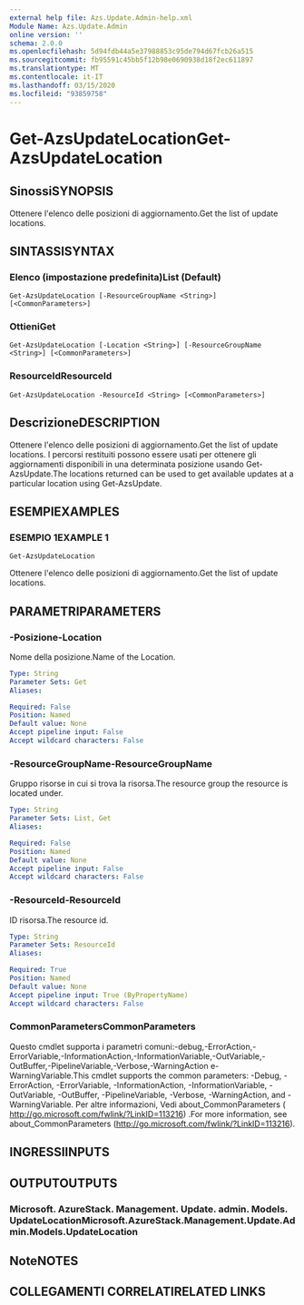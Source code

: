```yaml
---
external help file: Azs.Update.Admin-help.xml
Module Name: Azs.Update.Admin
online version: ''
schema: 2.0.0
ms.openlocfilehash: 5d94fdb44a5e37988853c95de794d67fcb26a515
ms.sourcegitcommit: fb95591c45bb5f12b98e0690938d18f2ec611897
ms.translationtype: MT
ms.contentlocale: it-IT
ms.lasthandoff: 03/15/2020
ms.locfileid: "93859758"
---
```

# <span data-ttu-id="3786d-101">Get-AzsUpdateLocation</span><span class="sxs-lookup"><span data-stu-id="3786d-101">Get-AzsUpdateLocation</span></span>

## <span data-ttu-id="3786d-102">Sinossi</span><span class="sxs-lookup"><span data-stu-id="3786d-102">SYNOPSIS</span></span>
<span data-ttu-id="3786d-103">Ottenere l'elenco delle posizioni di aggiornamento.</span><span class="sxs-lookup"><span data-stu-id="3786d-103">Get the list of update locations.</span></span>

## <span data-ttu-id="3786d-104">SINTASSI</span><span class="sxs-lookup"><span data-stu-id="3786d-104">SYNTAX</span></span>

### <span data-ttu-id="3786d-105">Elenco (impostazione predefinita)</span><span class="sxs-lookup"><span data-stu-id="3786d-105">List (Default)</span></span>
```
Get-AzsUpdateLocation [-ResourceGroupName <String>] [<CommonParameters>]
```

### <span data-ttu-id="3786d-106">Ottieni</span><span class="sxs-lookup"><span data-stu-id="3786d-106">Get</span></span>
```
Get-AzsUpdateLocation [-Location <String>] [-ResourceGroupName <String>] [<CommonParameters>]
```

### <span data-ttu-id="3786d-107">ResourceId</span><span class="sxs-lookup"><span data-stu-id="3786d-107">ResourceId</span></span>
```
Get-AzsUpdateLocation -ResourceId <String> [<CommonParameters>]
```

## <span data-ttu-id="3786d-108">Descrizione</span><span class="sxs-lookup"><span data-stu-id="3786d-108">DESCRIPTION</span></span>
<span data-ttu-id="3786d-109">Ottenere l'elenco delle posizioni di aggiornamento.</span><span class="sxs-lookup"><span data-stu-id="3786d-109">Get the list of update locations.</span></span> <span data-ttu-id="3786d-110">I percorsi restituiti possono essere usati per ottenere gli aggiornamenti disponibili in una determinata posizione usando Get-AzsUpdate.</span><span class="sxs-lookup"><span data-stu-id="3786d-110">The locations returned can be used to get available updates at a particular location using Get-AzsUpdate.</span></span>

## <span data-ttu-id="3786d-111">ESEMPI</span><span class="sxs-lookup"><span data-stu-id="3786d-111">EXAMPLES</span></span>

### <span data-ttu-id="3786d-112">ESEMPIO 1</span><span class="sxs-lookup"><span data-stu-id="3786d-112">EXAMPLE 1</span></span>
```
Get-AzsUpdateLocation
```

<span data-ttu-id="3786d-113">Ottenere l'elenco delle posizioni di aggiornamento.</span><span class="sxs-lookup"><span data-stu-id="3786d-113">Get the list of update locations.</span></span>

## <span data-ttu-id="3786d-114">PARAMETRI</span><span class="sxs-lookup"><span data-stu-id="3786d-114">PARAMETERS</span></span>

### <span data-ttu-id="3786d-115">-Posizione</span><span class="sxs-lookup"><span data-stu-id="3786d-115">-Location</span></span>
<span data-ttu-id="3786d-116">Nome della posizione.</span><span class="sxs-lookup"><span data-stu-id="3786d-116">Name of the Location.</span></span>

```yaml
Type: String
Parameter Sets: Get
Aliases:

Required: False
Position: Named
Default value: None
Accept pipeline input: False
Accept wildcard characters: False
```

### <span data-ttu-id="3786d-117">-ResourceGroupName</span><span class="sxs-lookup"><span data-stu-id="3786d-117">-ResourceGroupName</span></span>
<span data-ttu-id="3786d-118">Gruppo risorse in cui si trova la risorsa.</span><span class="sxs-lookup"><span data-stu-id="3786d-118">The resource group the resource is located under.</span></span>

```yaml
Type: String
Parameter Sets: List, Get
Aliases:

Required: False
Position: Named
Default value: None
Accept pipeline input: False
Accept wildcard characters: False
```

### <span data-ttu-id="3786d-119">-ResourceId</span><span class="sxs-lookup"><span data-stu-id="3786d-119">-ResourceId</span></span>
<span data-ttu-id="3786d-120">ID risorsa.</span><span class="sxs-lookup"><span data-stu-id="3786d-120">The resource id.</span></span>

```yaml
Type: String
Parameter Sets: ResourceId
Aliases:

Required: True
Position: Named
Default value: None
Accept pipeline input: True (ByPropertyName)
Accept wildcard characters: False
```

### <span data-ttu-id="3786d-121">CommonParameters</span><span class="sxs-lookup"><span data-stu-id="3786d-121">CommonParameters</span></span>
<span data-ttu-id="3786d-122">Questo cmdlet supporta i parametri comuni:-debug,-ErrorAction,-ErrorVariable,-InformationAction,-InformationVariable,-OutVariable,-OutBuffer,-PipelineVariable,-Verbose,-WarningAction e-WarningVariable.</span><span class="sxs-lookup"><span data-stu-id="3786d-122">This cmdlet supports the common parameters: -Debug, -ErrorAction, -ErrorVariable, -InformationAction, -InformationVariable, -OutVariable, -OutBuffer, -PipelineVariable, -Verbose, -WarningAction, and -WarningVariable.</span></span> <span data-ttu-id="3786d-123">Per altre informazioni, Vedi about_CommonParameters ( http://go.microsoft.com/fwlink/?LinkID=113216) .</span><span class="sxs-lookup"><span data-stu-id="3786d-123">For more information, see about_CommonParameters (http://go.microsoft.com/fwlink/?LinkID=113216).</span></span>

## <span data-ttu-id="3786d-124">INGRESSI</span><span class="sxs-lookup"><span data-stu-id="3786d-124">INPUTS</span></span>

## <span data-ttu-id="3786d-125">OUTPUT</span><span class="sxs-lookup"><span data-stu-id="3786d-125">OUTPUTS</span></span>

### <span data-ttu-id="3786d-126">Microsoft. AzureStack. Management. Update. admin. Models. UpdateLocation</span><span class="sxs-lookup"><span data-stu-id="3786d-126">Microsoft.AzureStack.Management.Update.Admin.Models.UpdateLocation</span></span>

## <span data-ttu-id="3786d-127">Note</span><span class="sxs-lookup"><span data-stu-id="3786d-127">NOTES</span></span>

## <span data-ttu-id="3786d-128">COLLEGAMENTI CORRELATI</span><span class="sxs-lookup"><span data-stu-id="3786d-128">RELATED LINKS</span></span>
